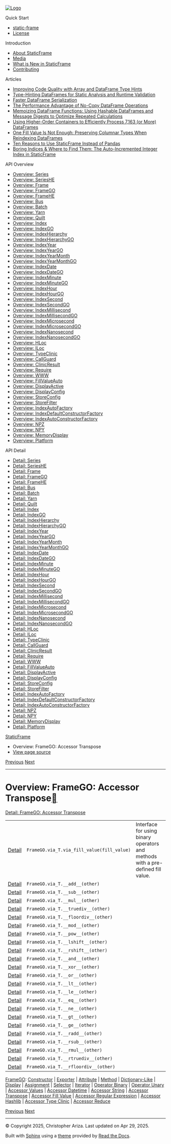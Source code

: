 [![Logo](../_static/sf-logo-web_icon-small.png)](../index.md)

Quick Start

* [static-frame](../readme.md)
* [License](../license.md)

Introduction

* [About StaticFrame](../intro.md)
* [Media](../intro.html#media)
* [What is New in StaticFrame](../new.md)
* [Contributing](../contributing.md)

Articles

* [Improving Code Quality with Array and DataFrame Type Hints](../articles/guard.md)
* [Type-Hinting DataFrames for Static Analysis and Runtime Validation](../articles/ftyping.md)
* [Faster DataFrame Serialization](../articles/serialize.md)
* [The Performance Advantage of No-Copy DataFrame Operations](../articles/no_copy.md)
* [Memoizing DataFrame Functions: Using Hashable DataFrames and Message Digests to Optimize Repeated Calculations](../articles/hash.md)
* [Using Higher-Order Containers to Efficiently Process 7,163 (or More) DataFrames](../articles/uhoc.md)
* [One Fill Value Is Not Enough: Preserving Columnar Types When Reindexing DataFrames](../articles/fill_value.md)
* [Ten Reasons to Use StaticFrame Instead of Pandas](../articles/upgrade.md)
* [Boring Indices & Where to Find Them: The Auto-Incremented Integer Index in StaticFrame](../articles/aiii.md)

API Overview

* [Overview: Series](series.md)
* [Overview: SeriesHE](series_he.md)
* [Overview: Frame](frame.md)
* [Overview: FrameGO](frame_go.md)
* [Overview: FrameHE](frame_he.md)
* [Overview: Bus](bus.md)
* [Overview: Batch](batch.md)
* [Overview: Yarn](yarn.md)
* [Overview: Quilt](quilt.md)
* [Overview: Index](index.md)
* [Overview: IndexGO](index_go.md)
* [Overview: IndexHierarchy](index_hierarchy.md)
* [Overview: IndexHierarchyGO](index_hierarchy_go.md)
* [Overview: IndexYear](index_year.md)
* [Overview: IndexYearGO](index_year_go.md)
* [Overview: IndexYearMonth](index_year_month.md)
* [Overview: IndexYearMonthGO](index_year_month_go.md)
* [Overview: IndexDate](index_date.md)
* [Overview: IndexDateGO](index_date_go.md)
* [Overview: IndexMinute](index_minute.md)
* [Overview: IndexMinuteGO](index_minute_go.md)
* [Overview: IndexHour](index_hour.md)
* [Overview: IndexHourGO](index_hour_go.md)
* [Overview: IndexSecond](index_second.md)
* [Overview: IndexSecondGO](index_second_go.md)
* [Overview: IndexMillisecond](index_millisecond.md)
* [Overview: IndexMillisecondGO](index_millisecond_go.md)
* [Overview: IndexMicrosecond](index_microsecond.md)
* [Overview: IndexMicrosecondGO](index_microsecond_go.md)
* [Overview: IndexNanosecond](index_nanosecond.md)
* [Overview: IndexNanosecondGO](index_nanosecond_go.md)
* [Overview: HLoc](hloc.md)
* [Overview: ILoc](iloc.md)
* [Overview: TypeClinic](type_clinic.md)
* [Overview: CallGuard](call_guard.md)
* [Overview: ClinicResult](clinic_result.md)
* [Overview: Require](require.md)
* [Overview: WWW](www.md)
* [Overview: FillValueAuto](fill_value_auto.md)
* [Overview: DisplayActive](display_active.md)
* [Overview: DisplayConfig](display_config.md)
* [Overview: StoreConfig](store_config.md)
* [Overview: StoreFilter](store_filter.md)
* [Overview: IndexAutoFactory](index_auto_factory.md)
* [Overview: IndexDefaultConstructorFactory](index_default_constructor_factory.md)
* [Overview: IndexAutoConstructorFactory](index_auto_constructor_factory.md)
* [Overview: NPZ](npz.md)
* [Overview: NPY](npy.md)
* [Overview: MemoryDisplay](memory_display.md)
* [Overview: Platform](platform.md)

API Detail

* [Detail: Series](../api_detail/series.md)
* [Detail: SeriesHE](../api_detail/series_he.md)
* [Detail: Frame](../api_detail/frame.md)
* [Detail: FrameGO](../api_detail/frame_go.md)
* [Detail: FrameHE](../api_detail/frame_he.md)
* [Detail: Bus](../api_detail/bus.md)
* [Detail: Batch](../api_detail/batch.md)
* [Detail: Yarn](../api_detail/yarn.md)
* [Detail: Quilt](../api_detail/quilt.md)
* [Detail: Index](../api_detail/index.md)
* [Detail: IndexGO](../api_detail/index_go.md)
* [Detail: IndexHierarchy](../api_detail/index_hierarchy.md)
* [Detail: IndexHierarchyGO](../api_detail/index_hierarchy_go.md)
* [Detail: IndexYear](../api_detail/index_year.md)
* [Detail: IndexYearGO](../api_detail/index_year_go.md)
* [Detail: IndexYearMonth](../api_detail/index_year_month.md)
* [Detail: IndexYearMonthGO](../api_detail/index_year_month_go.md)
* [Detail: IndexDate](../api_detail/index_date.md)
* [Detail: IndexDateGO](../api_detail/index_date_go.md)
* [Detail: IndexMinute](../api_detail/index_minute.md)
* [Detail: IndexMinuteGO](../api_detail/index_minute_go.md)
* [Detail: IndexHour](../api_detail/index_hour.md)
* [Detail: IndexHourGO](../api_detail/index_hour_go.md)
* [Detail: IndexSecond](../api_detail/index_second.md)
* [Detail: IndexSecondGO](../api_detail/index_second_go.md)
* [Detail: IndexMillisecond](../api_detail/index_millisecond.md)
* [Detail: IndexMillisecondGO](../api_detail/index_millisecond_go.md)
* [Detail: IndexMicrosecond](../api_detail/index_microsecond.md)
* [Detail: IndexMicrosecondGO](../api_detail/index_microsecond_go.md)
* [Detail: IndexNanosecond](../api_detail/index_nanosecond.md)
* [Detail: IndexNanosecondGO](../api_detail/index_nanosecond_go.md)
* [Detail: HLoc](../api_detail/hloc.md)
* [Detail: ILoc](../api_detail/iloc.md)
* [Detail: TypeClinic](../api_detail/type_clinic.md)
* [Detail: CallGuard](../api_detail/call_guard.md)
* [Detail: ClinicResult](../api_detail/clinic_result.md)
* [Detail: Require](../api_detail/require.md)
* [Detail: WWW](../api_detail/www.md)
* [Detail: FillValueAuto](../api_detail/fill_value_auto.md)
* [Detail: DisplayActive](../api_detail/display_active.md)
* [Detail: DisplayConfig](../api_detail/display_config.md)
* [Detail: StoreConfig](../api_detail/store_config.md)
* [Detail: StoreFilter](../api_detail/store_filter.md)
* [Detail: IndexAutoFactory](../api_detail/index_auto_factory.md)
* [Detail: IndexDefaultConstructorFactory](../api_detail/index_default_constructor_factory.md)
* [Detail: IndexAutoConstructorFactory](../api_detail/index_auto_constructor_factory.md)
* [Detail: NPZ](../api_detail/npz.md)
* [Detail: NPY](../api_detail/npy.md)
* [Detail: MemoryDisplay](../api_detail/memory_display.md)
* [Detail: Platform](../api_detail/platform.md)

[StaticFrame](../index.md)

* Overview: FrameGO: Accessor Transpose
* [View page source](../_sources/api_overview/frame_go-accessor_transpose.rst.txt)

[Previous](frame_go-accessor_string.html "Overview: FrameGO: Accessor String")
[Next](frame_go-accessor_fill_value.html "Overview: FrameGO: Accessor Fill Value")

---

# Overview: FrameGO: Accessor Transpose[](#overview-framego-accessor-transpose "Link to this heading")

[Detail: FrameGO: Accessor Transpose](../api_detail/frame_go-accessor_transpose.html#api-detail-framego-accessor-transpose)

|  |  |  |
| --- | --- | --- |
| [Detail](../api_detail/frame_go-accessor_transpose.html#api-sig-framego-via-t-via-fill-value) | `FrameGO.via_T.via_fill_value(fill_value)` | Interface for using binary operators and methods with a pre-defined fill value. |
| [Detail](../api_detail/frame_go-accessor_transpose.html#api-sig-framego-via-t-add) | `FrameGO.via_T.__add__(other)` |  |
| [Detail](../api_detail/frame_go-accessor_transpose.html#api-sig-framego-via-t-sub) | `FrameGO.via_T.__sub__(other)` |  |
| [Detail](../api_detail/frame_go-accessor_transpose.html#api-sig-framego-via-t-mul) | `FrameGO.via_T.__mul__(other)` |  |
| [Detail](../api_detail/frame_go-accessor_transpose.html#api-sig-framego-via-t-truediv) | `FrameGO.via_T.__truediv__(other)` |  |
| [Detail](../api_detail/frame_go-accessor_transpose.html#api-sig-framego-via-t-floordiv) | `FrameGO.via_T.__floordiv__(other)` |  |
| [Detail](../api_detail/frame_go-accessor_transpose.html#api-sig-framego-via-t-mod) | `FrameGO.via_T.__mod__(other)` |  |
| [Detail](../api_detail/frame_go-accessor_transpose.html#api-sig-framego-via-t-pow) | `FrameGO.via_T.__pow__(other)` |  |
| [Detail](../api_detail/frame_go-accessor_transpose.html#api-sig-framego-via-t-lshift) | `FrameGO.via_T.__lshift__(other)` |  |
| [Detail](../api_detail/frame_go-accessor_transpose.html#api-sig-framego-via-t-rshift) | `FrameGO.via_T.__rshift__(other)` |  |
| [Detail](../api_detail/frame_go-accessor_transpose.html#api-sig-framego-via-t-and) | `FrameGO.via_T.__and__(other)` |  |
| [Detail](../api_detail/frame_go-accessor_transpose.html#api-sig-framego-via-t-xor) | `FrameGO.via_T.__xor__(other)` |  |
| [Detail](../api_detail/frame_go-accessor_transpose.html#api-sig-framego-via-t-or) | `FrameGO.via_T.__or__(other)` |  |
| [Detail](../api_detail/frame_go-accessor_transpose.html#api-sig-framego-via-t-lt) | `FrameGO.via_T.__lt__(other)` |  |
| [Detail](../api_detail/frame_go-accessor_transpose.html#api-sig-framego-via-t-le) | `FrameGO.via_T.__le__(other)` |  |
| [Detail](../api_detail/frame_go-accessor_transpose.html#api-sig-framego-via-t-eq) | `FrameGO.via_T.__eq__(other)` |  |
| [Detail](../api_detail/frame_go-accessor_transpose.html#api-sig-framego-via-t-ne) | `FrameGO.via_T.__ne__(other)` |  |
| [Detail](../api_detail/frame_go-accessor_transpose.html#api-sig-framego-via-t-gt) | `FrameGO.via_T.__gt__(other)` |  |
| [Detail](../api_detail/frame_go-accessor_transpose.html#api-sig-framego-via-t-ge) | `FrameGO.via_T.__ge__(other)` |  |
| [Detail](../api_detail/frame_go-accessor_transpose.html#api-sig-framego-via-t-radd) | `FrameGO.via_T.__radd__(other)` |  |
| [Detail](../api_detail/frame_go-accessor_transpose.html#api-sig-framego-via-t-rsub) | `FrameGO.via_T.__rsub__(other)` |  |
| [Detail](../api_detail/frame_go-accessor_transpose.html#api-sig-framego-via-t-rmul) | `FrameGO.via_T.__rmul__(other)` |  |
| [Detail](../api_detail/frame_go-accessor_transpose.html#api-sig-framego-via-t-rtruediv) | `FrameGO.via_T.__rtruediv__(other)` |  |
| [Detail](../api_detail/frame_go-accessor_transpose.html#api-sig-framego-via-t-rfloordiv) | `FrameGO.via_T.__rfloordiv__(other)` |  |

[FrameGO](frame_go.html#api-overview-framego): [Constructor](frame_go-constructor.html#api-overview-framego-constructor) | [Exporter](frame_go-exporter.html#api-overview-framego-exporter) | [Attribute](frame_go-attribute.html#api-overview-framego-attribute) | [Method](frame_go-method.html#api-overview-framego-method) | [Dictionary-Like](frame_go-dictionary_like.html#api-overview-framego-dictionary-like) | [Display](frame_go-display.html#api-overview-framego-display) | [Assignment](frame_go-assignment.html#api-overview-framego-assignment) | [Selector](frame_go-selector.html#api-overview-framego-selector) | [Iterator](frame_go-iterator.html#api-overview-framego-iterator) | [Operator Binary](frame_go-operator_binary.html#api-overview-framego-operator-binary) | [Operator Unary](frame_go-operator_unary.html#api-overview-framego-operator-unary) | [Accessor Values](frame_go-accessor_values.html#api-overview-framego-accessor-values) | [Accessor Datetime](frame_go-accessor_datetime.html#api-overview-framego-accessor-datetime) | [Accessor String](frame_go-accessor_string.html#api-overview-framego-accessor-string) | [Accessor Transpose](#api-overview-framego-accessor-transpose) | [Accessor Fill Value](frame_go-accessor_fill_value.html#api-overview-framego-accessor-fill-value) | [Accessor Regular Expression](frame_go-accessor_regular_expression.html#api-overview-framego-accessor-regular-expression) | [Accessor Hashlib](frame_go-accessor_hashlib.html#api-overview-framego-accessor-hashlib) | [Accessor Type Clinic](frame_go-accessor_type_clinic.html#api-overview-framego-accessor-type-clinic) | [Accessor Reduce](frame_go-accessor_reduce.html#api-overview-framego-accessor-reduce)

[Previous](frame_go-accessor_string.html "Overview: FrameGO: Accessor String")
[Next](frame_go-accessor_fill_value.html "Overview: FrameGO: Accessor Fill Value")

---

© Copyright 2025, Christopher Ariza.
Last updated on Apr 29, 2025.

Built with [Sphinx](https://www.sphinx-doc.org/) using a
[theme](https://github.com/readthedocs/sphinx_rtd_theme)
provided by [Read the Docs](https://readthedocs.org).